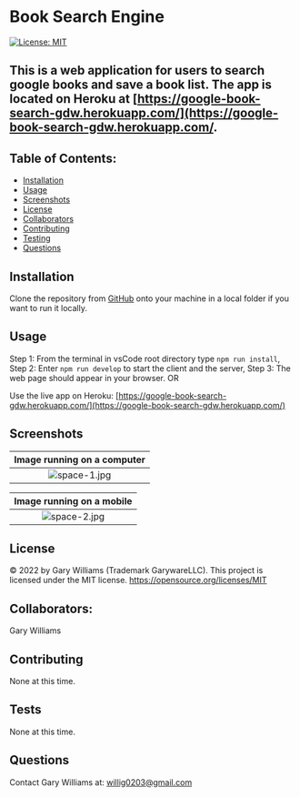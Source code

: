 # Book Search Engine

[![License: MIT](https://img.shields.io/badge/License-MIT-yellow.svg)](https://opensource.org/licenses/MIT)

## This is a web application for users to search google books and save a book list. The app is located on Heroku at [https://google-book-search-gdw.herokuapp.com/](https://google-book-search-gdw.herokuapp.com/.

## Table of Contents:

- [Installation](#installation)
- [Usage](#usage)
- [Screenshots](#screenshots)
- [License](#license)
- [Collaborators](#collaborators)
- [Contributing](#contributing)
- [Testing](#tests)
- [Questions](#questions)

## Installation

Clone the repository from [GitHub](https://github.com/willig0203/solid-broccoli) onto your machine in a local folder if you want to run it locally.

## Usage

Step 1: From the terminal in vsCode root directory type `npm run install`,
Step 2: Enter `npm run develop` to start the client and the server,
Step 3: The web page should appear in your browser.
OR

Use the live app on Heroku: [https://google-book-search-gdw.herokuapp.com/](https://google-book-search-gdw.herokuapp.com/)

## Screenshots

|        <b>Image running on a computer</b>         |
| :-----------------------------------------------: |
| ![space-1.jpg](./client/images/Screenshotweb.jpg) |

|           <b>Image running on a mobile</b>           |
| :--------------------------------------------------: |
| ![space-2.jpg](./client/images/Screenshotmobile.jpg) |

## License

&copy; 2022 by Gary Williams (Trademark GarywareLLC).
This project is licensed under the MIT license.
https://opensource.org/licenses/MIT

## Collaborators:

Gary Williams

## Contributing

None at this time.

## Tests

None at this time.

## Questions

Contact Gary Williams at: [willig0203@gmail.com](mailto:willig0203@gmail.com)
